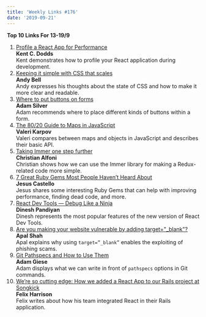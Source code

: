 ```yaml
---
title: 'Weekly Links #176'
date: '2019-09-21'
---
```


**Top 10 Links For 13-19/9**

1. [Profile a React App for Performance](https://kentcdodds.com/blog/profile-a-react-app-for-performance)  
   **Kent C. Dodds**  
   Kent demonstrates how to profile your React application during development.
2. [Keeping it simple with CSS that scales](https://hankchizljaw.com/wrote/keeping-it-simple-with-css-that-scales/)  
   **Andy Bell**  
   Andy expresses his thoughts about the state of CSS and how to make it more clear and readable.
3. [Where to put buttons on forms](https://adamsilver.io/articles/where-to-put-buttons-in-forms/)  
   **Adam Silver**  
   Adam recommends where to place different kinds of buttons within a form.
4. [The 80/20 Guide to Maps in JavaScript](http://thecodebarbarian.com/the-80-20-guide-to-maps-in-javascript.html)  
   **Valeri Karpov**  
   Valeri compares between maps and objects in JavaScript and describes their basic API.
5. [Taking Immer one step further](https://christianalfoni.com/articles/taking-immer-one-step-further)  
   **Christian Alfoni**  
   Christian shows how we can use the Immer library for making a Redux-related code more simple.
6. [7 Great Ruby Gems Most People Haven’t Heard About](https://www.rubyguides.com/2019/09/best-ruby-gems/)  
   **Jesus Castello**  
   Jesus shares some interesting Ruby Gems that can help with improving performance, finding dead code, and more.
7. [React Dev Tools — Debug Like a Ninja](https://medium.com/the-thinkmill/react-dev-tools-debug-like-a-ninja-c3a5d09895c6)  
   **Dinesh Pandiyan**  
   Dinesh represents the most popular features of the new version of React Dev Tools.
8. [Are you making your website vulnerable by adding target="\_blank"?](https://gosink.in/are-you-making-website-vulnerable-target-blank-or-performance/)  
   **Apal Shah**  
   Apal explains why using `target=”_blank”` enables the exploiting of phishing scams.
9. [Git Pathspecs and How to Use Them](https://css-tricks.com/git-pathspecs-and-how-to-use-them/)  
   **Adam Giese**  
   Adam displays what we can write in front of `pathspecs` options in Git commands.
10. [We’re so cutting edge: How we added a React App to our Rails project at Songkick](https://devblog.songkick.com/were-so-cutting-edge-how-we-added-a-react-app-to-our-rails-project-at-songkick-f8a12b76491b)  
    **Felix Harrison**  
    Felix writes about how his team integrated React in their Rails application.
